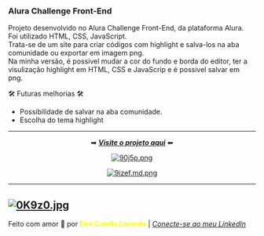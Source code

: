 ###  Alura Challenge Front-End  

Projeto desenvolvido no Alura Challenge Front-End, da plataforma Alura. <br />
Foi utilizado HTML, CSS, JavaScript. <br />
Trata-se de um site para criar códigos com highlight e salva-los na aba comunidade ou exportar em imagem png. <br />
Na minha versão, é possivel mudar a cor do fundo e borda do editor, ter a visulização highlight em HTML, CSS e JavaScrip e é possivel salvar em png.<br />

🛠 Futuras melhorias 🛠 <br />
- Possibilidade de salvar na aba comunidade. <br />
- Escolha do tema highlight

---
<div align="center">

➡ [***Visite o projeto aqui***](https://ping-pong-game.devcamila.repl.com) ⬅ 

[![90j5p.png](https://i.im.ge/2021/08/11/90j5p.png)](https://im.ge/i/90j5p)


[![9izef.md.png](https://i.im.ge/2021/08/11/9izef.md.png)](https://im.ge/i/9izef)
</div>

---
[![0K9z0.jpg](https://i.im.ge/2021/08/09/0K9z0.jpg)](https://im.ge/i/0K9z0)
---

Feito com amor :hugs: por <font color="yellow"> **Dev Camila Lacerda**</font>    | [*Conecte-se ao meu LinkedIn*](https://www.linkedin.com/in/camila-lacerda/)

